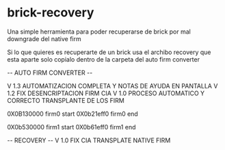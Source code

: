 # brick-recovery

Una simple herramienta para poder recuperarse de brick por mal downgrade del native firm

Si lo que quieres es recuperarte de un brick usa el archibo recovery que esta aparte solo copialo dentro de la carpeta del auto firm converter

-- AUTO FIRM CONVERTER --

V 1.3 AUTOMATIZACION COMPLETA Y NOTAS DE AYUDA EN PANTALLA
V 1.2 FIX DESENCRIPTACION FIRM CIA
V 1.0 PROCESO AUTOMATICO Y CORRECTO TRANSPLANTE DE LOS FIRM

0X0B130000 firm0 start
0X0b21eff0 firm0 end


0X0b530000 firm1 start
0X0b61eff0 firm1 end

-- RECOVERY --
V 1.0 FIX CIA TRANSPLATE NATIVE FIRM
